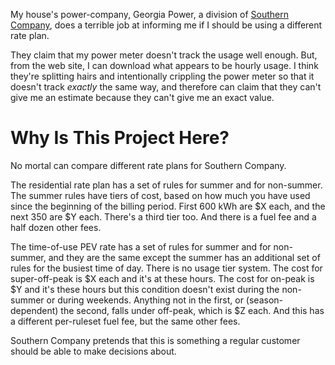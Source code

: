 My house's power-company, Georgia Power, a division of 
[Southern Company](https://en.wikipedia.org/w/index.php?title=Southern_Company&oldid=1197773773),
does a terrible job at informing me if I should be using a different rate plan.

They claim that my power meter doesn't track the usage well enough. But, from
the web site, I can download what appears to be hourly usage. I think they're
splitting hairs and intentionally crippling the power meter so that it doesn't
track *exactly* the same way, and therefore can claim that they can't give me
an estimate because they can't give me an exact value.


Why Is This Project Here?
=========================

No mortal can compare different rate plans for Southern Company.

The residential rate plan has a set of rules for summer and for non-summer.
The summer rules have tiers of cost, based on how much you have used since
the beginning of the billing period. First 600 kWh are $X each, and the next
350 are $Y each. There's a third tier too. And there is a fuel fee and a half
dozen other fees.

The time-of-use PEV rate has a set of rules for summer and for non-summer,
and they are the same except the summer has an additional set of rules for
the busiest time of day. There is no usage tier system. The cost for 
super-off-peak is $X each and it's at these hours. The cost for on-peak is $Y
and it's these hours but this condition doesn't exist during the non-summer or
during weekends. Anything not in the first, or (season-dependent) the second,
falls under off-peak, which is $Z each. And this has a different per-ruleset
fuel fee, but the same other fees.

Southern Company pretends that this is something a regular customer should
be able to make decisions about.
